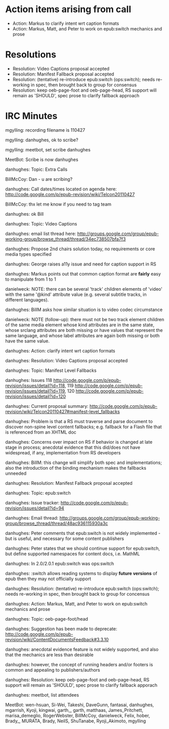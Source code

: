 # Action items arising from call #

  * Action: Markus to clarify intent wrt caption formats
  * Action: Markus, Matt, and Peter to work on epub:switch mechanics and prose

# Resolutions #

  * Resolution: Video Captions proposal accepted
  * Resolution: Manifest Fallback proposal accepted
  * Resolution: (tentative) re-introduce epub:switch (ops:switch); needs re-working in spec, then brought back to group for consensus
  * Resolution: keep oeb-page-foot and oeb-page-head, RS support will remain as 'SHOULD', spec prose to clarify fallback approach

# IRC Minutes #

mgylling: recording filename is 110427

mgylling: danhughes, ok to scribe?

mgylling: meetbot, set scribe danhughes

MeetBot: Scribe is now danhughes


danhughes: Topic: Extra Calls

BillMcCoy: Dan - u are scribing?

danhughes: Call dates/times located on agenda here: http://code.google.com/p/epub-revision/wiki/Telcon20110427

BillMcCoy: thx let me know if you need to tag team

danhughes: ok Bill



danhughes: Topic: Video Captions

danhughes: email list thread here: http://groups.google.com/group/epub-working-group/browse_thread/thread/34ec738507bfa7f3

danhughes: Propose 2nd chairs solution today, no requirements or core media types specified

danhughes: George raises a11y issue and need for caption support in RS

danhughes: Markus points out that common caption format are **fairly** easy to manipulate from 1 to 1

danielweck: NOTE: there can be several 'track' children elements of 'video' with the same '@kind' attribute value (e.g. several subtitle tracks, in different languages).

danhughes: BillM asks how similar situation is to video codec circumstance

danielweck: NOTE (follow-up): there must not be two track element children of the same media element whose kind attributes are in the same state, whose srclang attributes are both missing or have values that represent the same language, and whose label attributes are again both missing or both have the same value.

danhughes: Action: clarify intent wrt caption formats

danhughes: Resolution: Video Captions proposal accepted



danhughes: Topic: Manifest Level Fallbacks

danhughes: Issues 118 http://code.google.com/p/epub-revision/issues/detail?id=118, 119 http://code.google.com/p/epub-revision/issues/detail?id=119, 120 http://code.google.com/p/epub-revision/issues/detail?id=120

danhughes: Current proposal summary: http://code.google.com/p/epub-revision/wiki/Telcon20110427#manifest-level_fallbacks

danhughes: Problem is that a RS must traverse and parse document to discover non-spine level content fallbacks; e.g. fallback for a Flash file that is referenced from an XHTML doc

danhughes: Concerns over impact on RS if behavior is changed at late stage in process; anecdotal evidence that this did/does not have widespread, if any, implementation from RS developers

danhughes: BillM: this change will simplify both spec and implementations; also the introduction of the binding mechanism makes the fallbacks unneeded

danhughes: Resolution: Manifest Fallback proposal accepted



danhughes: Topic: epub:switch

danhughes: Issue tracker: http://code.google.com/p/epub-revision/issues/detail?id=94

danhughes: Email thread: http://groups.google.com/group/epub-working-group/browse_thread/thread/48ac936115930a3c

danhughes: Peter comments that epub:switch is not widely implemented - but is useful, and necessary for some content publishers

danhughes: Peter states that we should continue support for epub:switch, but define supported namespaces for content docs, i.e. MathML

danhughes: In 2.0/2.0.1 epub:switch was ops:switch

danhughes: :switch allows reading systems to display **future versions** of epub then they may not officially support

danhughes: Resolution: (tentative) re-introduce epub:switch (ops:switch); needs re-working in spec, then brought back to group for concensus

danhughes: Action: Markus, Matt, and Peter to work on epub:switch mechanics and prose


danhughes: Topic: oeb-page-foot/head

danhughes: Suggestion has been made to deprecate: http://code.google.com/p/epub-revision/wiki/ContentDocumentsFeedback#3.3.10

danhughes: anecdotal evidence feature is not widely supported, and also that the mechanics are less than desirable

danhughes: however, the concept of running headers and/or footers is common and appealing to publishers/authors

danhughes: Resolution: keep oeb-page-foot and oeb-page-head, RS support will remain as 'SHOULD', spec prose to clarify fallback apporach


danhughes: meetbot, list attendees

MeetBot: wen-hsuan, Si-Wei, Takeshi, DaveGunn, fantasai, danhughes, mgarrish, Kyoji, kingwai, garth_, garth, matthaas, James\_Pritchett, marisa\_demeglio, RogerWebster, BillMcCoy, danielweck, Felix, hober, Brady_, MURATA, Brady, NeilS, ShuTanabe, Ryoji\_Akimoto, mgylling